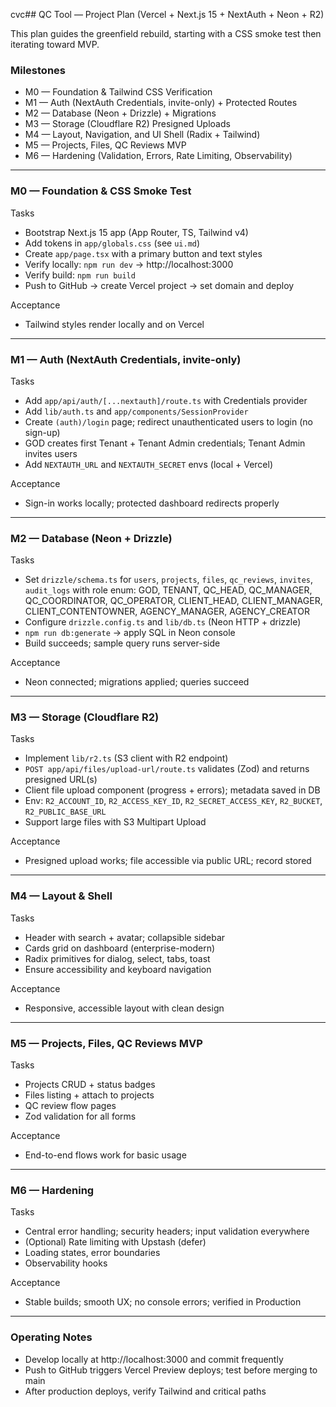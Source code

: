 cvc## QC Tool — Project Plan (Vercel + Next.js 15 + NextAuth + Neon + R2)

This plan guides the greenfield rebuild, starting with a CSS smoke test then iterating toward MVP.

### Milestones

- M0 — Foundation & Tailwind CSS Verification
- M1 — Auth (NextAuth Credentials, invite-only) + Protected Routes
- M2 — Database (Neon + Drizzle) + Migrations
- M3 — Storage (Cloudflare R2) Presigned Uploads
- M4 — Layout, Navigation, and UI Shell (Radix + Tailwind)
- M5 — Projects, Files, QC Reviews MVP
- M6 — Hardening (Validation, Errors, Rate Limiting, Observability)

---

### M0 — Foundation & CSS Smoke Test

Tasks
- Bootstrap Next.js 15 app (App Router, TS, Tailwind v4)
- Add tokens in `app/globals.css` (see `ui.md`)
- Create `app/page.tsx` with a primary button and text styles
- Verify locally: `npm run dev` → http://localhost:3000
- Verify build: `npm run build`
- Push to GitHub → create Vercel project → set domain and deploy

Acceptance
- Tailwind styles render locally and on Vercel

---

### M1 — Auth (NextAuth Credentials, invite-only)

Tasks
- Add `app/api/auth/[...nextauth]/route.ts` with Credentials provider
- Add `lib/auth.ts` and `app/components/SessionProvider`
- Create `(auth)/login` page; redirect unauthenticated users to login (no sign-up)
- GOD creates first Tenant + Tenant Admin credentials; Tenant Admin invites users
- Add `NEXTAUTH_URL` and `NEXTAUTH_SECRET` envs (local + Vercel)

Acceptance
- Sign-in works locally; protected dashboard redirects properly

---

### M2 — Database (Neon + Drizzle)

Tasks
- Set `drizzle/schema.ts` for `users`, `projects`, `files`, `qc_reviews`, `invites`, `audit_logs` with role enum: GOD, TENANT, QC_HEAD, QC_MANAGER, QC_COORDINATOR, QC_OPERATOR, CLIENT_HEAD, CLIENT_MANAGER, CLIENT_CONTENTOWNER, AGENCY_MANAGER, AGENCY_CREATOR
- Configure `drizzle.config.ts` and `lib/db.ts` (Neon HTTP + drizzle)
- `npm run db:generate` → apply SQL in Neon console
- Build succeeds; sample query runs server-side

Acceptance
- Neon connected; migrations applied; queries succeed

---

### M3 — Storage (Cloudflare R2)

Tasks
- Implement `lib/r2.ts` (S3 client with R2 endpoint)
- `POST app/api/files/upload-url/route.ts` validates (Zod) and returns presigned URL(s)
- Client file upload component (progress + errors); metadata saved in DB
- Env: `R2_ACCOUNT_ID`, `R2_ACCESS_KEY_ID`, `R2_SECRET_ACCESS_KEY`, `R2_BUCKET`, `R2_PUBLIC_BASE_URL`
 - Support large files with S3 Multipart Upload

Acceptance
- Presigned upload works; file accessible via public URL; record stored

---

### M4 — Layout & Shell

Tasks
- Header with search + avatar; collapsible sidebar
- Cards grid on dashboard (enterprise-modern)
- Radix primitives for dialog, select, tabs, toast
- Ensure accessibility and keyboard navigation

Acceptance
- Responsive, accessible layout with clean design

---

### M5 — Projects, Files, QC Reviews MVP

Tasks
- Projects CRUD + status badges
- Files listing + attach to projects
- QC review flow pages
- Zod validation for all forms

Acceptance
- End-to-end flows work for basic usage

---

### M6 — Hardening

Tasks
- Central error handling; security headers; input validation everywhere
- (Optional) Rate limiting with Upstash (defer)
- Loading states, error boundaries
- Observability hooks

Acceptance
- Stable builds; smooth UX; no console errors; verified in Production

---

### Operating Notes

- Develop locally at http://localhost:3000 and commit frequently
- Push to GitHub triggers Vercel Preview deploys; test before merging to main
- After production deploys, verify Tailwind and critical paths


